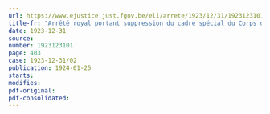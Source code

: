 ```yaml
---
url: https://www.ejustice.just.fgov.be/eli/arrete/1923/12/31/1923123101/justel
title-fr: "Arrêté royal portant suppression du cadre spécial du Corps d'Etat-major de l'armée"
date: 1923-12-31
source:
number: 1923123101
page: 403
case: 1923-12-31/02
publication: 1924-01-25
starts:
modifies:
pdf-original:
pdf-consolidated:
---
```


